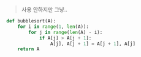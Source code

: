 
> 사용 안하지만 그냥..

```python
def bubblesort(A):
	for i in range(1, len(A)):
		for j in range(len(A) - i):
			if A[j] > A[j + 1]:
				A[j], A[j + 1] = A[j + 1], A[j]
	return A
```